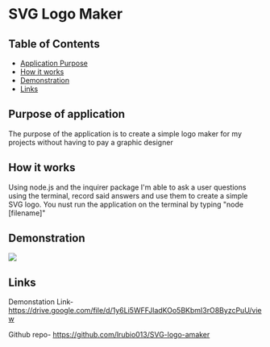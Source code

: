 # SVG Logo Maker

## Table of Contents
- [Application Purpose](#purpose-of-application)
- [How it works](#how-it-works)
- [Demonstration](#demonstration)
- [Links](#links)

## Purpose of application
The purpose of the application is to create a simple logo maker for my projects without having to pay a graphic designer

## How it works 
Using node.js and the inquirer package I'm able to ask a user questions using the terminal, record said answers and use them to create a simple
SVG logo. You nust run the application on the terminal by typing "node [filename]"

## Demonstration 
<img src=media/demo.gif>

## Links
Demonstation Link- https://drive.google.com/file/d/1y6Li5WFFJladKOo5BKbmI3rO8ByzcPuU/view

Github repo- https://github.com/lrubio013/SVG-logo-amaker